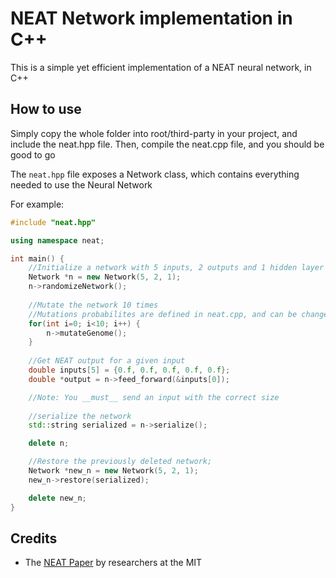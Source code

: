 # NEAT Network implementation in C++

This is a simple yet efficient implementation of a NEAT neural network, in C++

## How to use

Simply copy the whole folder into root/third-party in your project, and include the neat.hpp file. Then, compile the neat.cpp file, and you should be good to go

The `neat.hpp` file exposes a Network class, which contains everything needed to use the Neural Network

For example:

```cpp
#include "neat.hpp"

using namespace neat;

int main() {
    //Initialize a network with 5 inputs, 2 outputs and 1 hidden layer
    Network *n = new Network(5, 2, 1);
    n->randomizeNetwork();
    
    //Mutate the network 10 times
    //Mutations probabilites are defined in neat.cpp, and can be changed
    for(int i=0; i<10; i++) {
        n->mutateGenome();
    }
    
    //Get NEAT output for a given input
    double inputs[5] = {0.f, 0.f, 0.f, 0.f, 0.f};
    double *output = n->feed_forward(&inputs[0]);

    //Note: You __must__ send an input with the correct size
    
    //serialize the network
    std::string serialized = n->serialize();

    delete n;

    //Restore the previously deleted network;
    Network *new_n = new Network(5, 2, 1);
    new_n->restore(serialized);

    delete new_n;
}
```

## Credits

- The [NEAT Paper](https://direct.mit.edu/evco/article-abstract/10/2/99/1123/Evolving-Neural-Networks-through-Augmenting?redirectedFrom=fulltext) by researchers at the MIT

